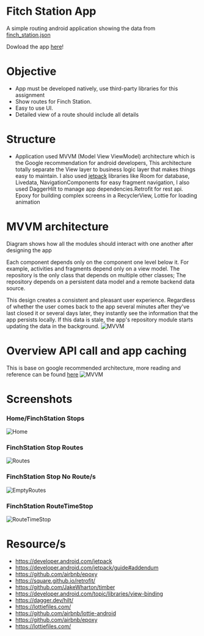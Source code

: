 # Fitch Station App
A simple routing android application showing the data from 
[finch_station.json](https://myttc.ca/finch_station.json)

Dowload the app [here](https://drive.google.com/file/d/1C3SMPdQ0VkZHp83V0hb_JuNStUM6X1O_/view?usp=sharing)!

# Objective
- App must be developed natively, use third-party libraries for this assignment
- Show routes for Finch Station.
- Easy to use UI.
- Detailed view of a route should include all details

# Structure
- Application used MVVM (Model View ViewModel) architecture which is the Google recommendation for android developers, This architecture totally separate the View layer to business logic layer that makes things easy to maintain. I also used [jetpack](https://developer.android.com/jetpack) libraries like Room for database, Livedata, NavigationComponents for easy fragment navigation, I also used DaggerHilt to manage app dependencies.Retrofit for rest api. Epoxy for building complex screens in a RecyclerView, Lottie for loading animation

# MVVM architecture
Diagram shows how all the modules should interact with one another after designing the app

Each component depends only on the component one level below it. For example, activities and fragments depend only on a view model. The repository is the only class that depends on multiple other classes; The repository depends on a persistent data model and a remote backend data source.

This design creates a consistent and pleasant user experience. Regardless of whether the user comes back to the app several minutes after they've last closed it or several days later, they instantly see the information that the app persists locally. If this data is stale, the app's repository module starts updating the data in the background.
![MVVM](https://github.com/johnpaulcas/finch-station-android/blob/main/screenshots/mvvm.png) 

# Overview API call and app caching
This is base on google recommended architecture, more reading and reference can be found [here](https://developer.android.com/jetpack/guide#addendum)
![MVVM](https://github.com/johnpaulcas/finch-station-android/blob/main/screenshots/networkbounce.png) 

# Screenshots
### Home/FinchStation Stops
![Home](https://github.com/johnpaulcas/finch-station-android/blob/main/screenshots/1.jpg) 
### FinchStation Stop Routes
![Routes](https://github.com/johnpaulcas/finch-station-android/blob/main/screenshots/2.jpg) 
### FinchStation Stop No Route/s
![EmptyRoutes](https://github.com/johnpaulcas/finch-station-android/blob/main/screenshots/1.jpg) 
### FinchStation RouteTimeStop
![RouteTimeStop](https://github.com/johnpaulcas/finch-station-android/blob/main/screenshots/1.jpg) 

# Resource/s
- https://developer.android.com/jetpack
- https://developer.android.com/jetpack/guide#addendum
- https://github.com/airbnb/epoxy
- https://square.github.io/retrofit/
- https://github.com/JakeWharton/timber
- https://developer.android.com/topic/libraries/view-binding
- https://dagger.dev/hilt/
- https://lottiefiles.com/
- https://github.com/airbnb/lottie-android
- https://github.com/airbnb/epoxy
- https://lottiefiles.com/
